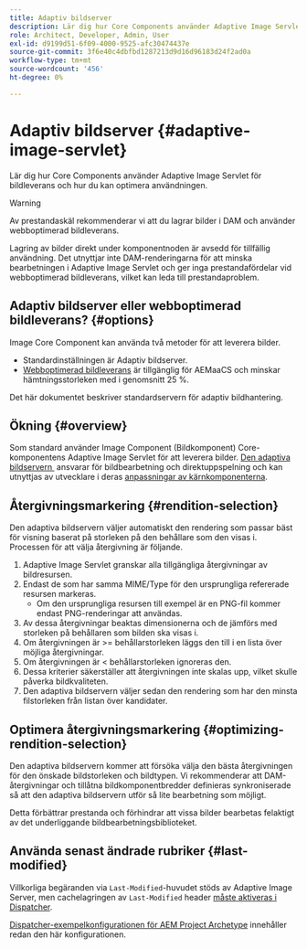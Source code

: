 ```yaml
---
title: Adaptiv bildserver
description: Lär dig hur Core Components använder Adaptive Image Servlet för bildleverans och hur du kan optimera användningen.
role: Architect, Developer, Admin, User
exl-id: d9199d51-6f09-4000-9525-afc30474437e
source-git-commit: 3f6e40c4dbfbd1287213d9d16d96183d24f2ad0a
workflow-type: tm+mt
source-wordcount: '456'
ht-degree: 0%

---
```


# Adaptiv bildserver {#adaptive-image-servlet}

Lär dig hur Core Components använder Adaptive Image Servlet för bildleverans och hur du kan optimera användningen.

>[!WARNING]
>
>Av prestandaskäl rekommenderar vi att du lagrar bilder i DAM och använder webboptimerad bildleverans.
>
>Lagring av bilder direkt under komponentnoden är avsedd för tillfällig användning. Det utnyttjar inte DAM-renderingarna för att minska bearbetningen i Adaptive Image Servlet och ger inga prestandafördelar vid webboptimerad bildleverans, vilket kan leda till prestandaproblem.

## Adaptiv bildserver eller webboptimerad bildleverans? {#options}

Image Core Component kan använda två metoder för att leverera bilder.

* Standardinställningen är Adaptiv bildserver.
* [Webboptimerad bildleverans](/help/developing/web-optimized-image-delivery.md) är tillgänglig för AEMaaCS och minskar hämtningsstorleken med i genomsnitt 25 %.

Det här dokumentet beskriver standardservern för adaptiv bildhantering.

## Ökning {#overview}

Som standard använder Image Component (Bildkomponent) Core-komponentens Adaptive Image Servlet för att leverera bilder. [Den adaptiva bildservern &#x200B;](https://github.com/adobe/aem-core-wcm-components/wiki/The-Adaptive-Image-Servlet) ansvarar för bildbearbetning och direktuppspelning och kan utnyttjas av utvecklare i deras [anpassningar av kärnkomponenterna](/help/developing/customizing.md).

## Återgivningsmarkering {#rendition-selection}

Den adaptiva bildservern väljer automatiskt den rendering som passar bäst för visning baserat på storleken på den behållare som den visas i. Processen för att välja återgivning är följande.

1. Adaptive Image Servlet granskar alla tillgängliga återgivningar av bildresursen.
1. Endast de som har samma MIME/Type för den ursprungliga refererade resursen markeras.
   * Om den ursprungliga resursen till exempel är en PNG-fil kommer endast PNG-renderingar att användas.
1. Av dessa återgivningar beaktas dimensionerna och de jämförs med storleken på behållaren som bilden ska visas i.
1. Om återgivningen är >= behållarstorleken läggs den till i en lista över möjliga återgivningar.
1. Om återgivningen är &lt; behållarstorleken ignoreras den.
1. Dessa kriterier säkerställer att återgivningen inte skalas upp, vilket skulle påverka bildkvaliteten.
1. Den adaptiva bildservern väljer sedan den rendering som har den minsta filstorleken från listan över kandidater.

## Optimera återgivningsmarkering {#optimizing-rendition-selection}

Den adaptiva bildservern kommer att försöka välja den bästa återgivningen för den önskade bildstorleken och bildtypen. Vi rekommenderar att DAM-återgivningar och tillåtna bildkomponentbredder definieras synkroniserade så att den adaptiva bildservern utför så lite bearbetning som möjligt.

Detta förbättrar prestanda och förhindrar att vissa bilder bearbetas felaktigt av det underliggande bildbearbetningsbiblioteket.

## Använda senast ändrade rubriker {#last-modified}

Villkorliga begäranden via `Last-Modified`-huvudet stöds av Adaptive Image Server, men cachelagringen av `Last-Modified` header [&#x200B; måste aktiveras i Dispatcher](https://experienceleague.adobe.com/docs/experience-manager-dispatcher/using/configuring/dispatcher-configuration.html?lang=sv-SE#caching-http-response-headers).

[Dispatcher-exempelkonfigurationen för AEM Project Archetype](/help/developing/archetype/overview.md) innehåller redan den här konfigurationen.
